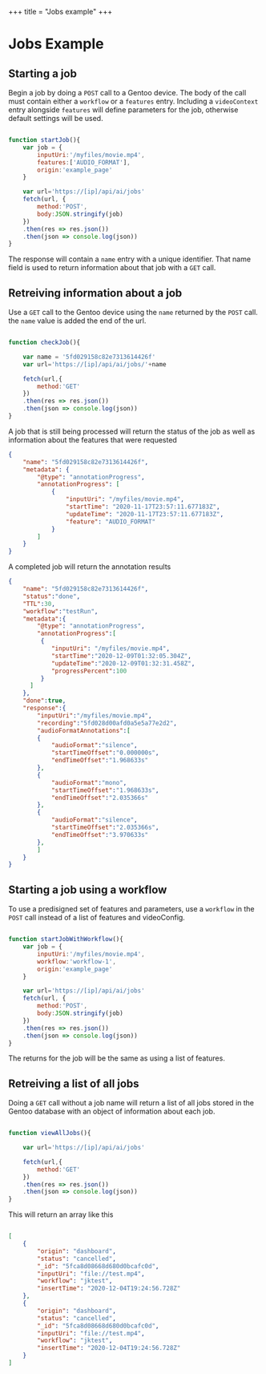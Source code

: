 +++
title = "Jobs example"
+++

# Jobs Example

## Starting a job

Begin a job by doing a `POST` call to a Gentoo device. The body of the call must contain either a `workflow` or a `features` entry. Including a `videoContext` entry alongside `features` will define parameters for the job, otherwise default settings will be used.

```JAVASCRIPT

function startJob(){
    var job = {
        inputUri:'/myfiles/movie.mp4',
        features:['AUDIO_FORMAT'],
        origin:'example_page'
    }

    var url='https://[ip]/api/ai/jobs'
    fetch(url, {
        method:'POST',
        body:JSON.stringify(job)
    })
    .then(res => res.json())
    .then(json => console.log(json))
}

```

The response will contain a `name` entry with a unique identifier. That name field is used to return information about that job with a `GET` call.

## Retreiving information about a job

Use a `GET` call to the Gentoo device using the `name` returned by the `POST` call. the `name` value is added the end of the url.

```JAVASCRIPT

function checkJob(){

    var name = '5fd029158c82e7313614426f'
    var url='https://[ip]/api/ai/jobs/'+name

    fetch(url,{
        method:'GET'
    })
    .then(res => res.json())
    .then(json => console.log(json))
}

```

A job that is still being processed will return the status of the job as well as information about the features that were requested

```JSON
{
    "name": "5fd029158c82e7313614426f",
    "metadata": {
        "@type": "annotationProgress",
        "annotationProgress": [
            {
                "inputUri": "/myfiles/movie.mp4",
                "startTime": "2020-11-17T23:57:11.677183Z",
                "updateTime": "2020-11-17T23:57:11.677183Z",
                "feature": "AUDIO_FORMAT"
            }
        ]
    }
}

```

A completed job will return the annotation results

```JSON
{
    "name": "5fd029158c82e7313614426f",
    "status":"done",
    "TTL":30,
    "workflow":"testRun",
    "metadata":{
        "@type": "annotationProgress",
        "annotationProgress":[
         {
            "inputUri": "/myfiles/movie.mp4",
            "startTime":"2020-12-09T01:32:05.304Z",
            "updateTime":"2020-12-09T01:32:31.458Z",
            "progressPercent":100
         }
      ]
    },
    "done":true,
    "response":{
        "inputUri":"/myfiles/movie.mp4",
        "recording":"5fd028d00afd0a5e5a77e2d2",
        "audioFormatAnnotations":[
        {
            "audioFormat":"silence",
            "startTimeOffset":"0.000000s",
            "endTimeOffset":"1.968633s"
        },
        {
            "audioFormat":"mono",
            "startTimeOffset":"1.968633s",
            "endTimeOffset":"2.035366s"
        },
        {
            "audioFormat":"silence",
            "startTimeOffset":"2.035366s",
            "endTimeOffset":"3.970633s"
        },
        ]
    }
}
```

## Starting a job using a workflow

To use a predisigned set of features and parameters, use a `workflow` in the `POST` call instead of a list of features and videoConfig.

```JAVASCRIPT

function startJobWithWorkflow(){
    var job = {
        inputUri:'/myfiles/movie.mp4',
        workflow:'workflow-1',
        origin:'example_page'
    }

    var url='https://[ip]/api/ai/jobs'
    fetch(url, {
        method:'POST',
        body:JSON.stringify(job)
    })
    .then(res => res.json())
    .then(json => console.log(json))
}

```

The returns for the job will be the same as using a list of features.

## Retreiving a list of all jobs

Doing a `GET` call without a job name will return a list of all jobs stored in the Gentoo database with an object of information about each job.

```JAVASCRIPT

function viewAllJobs(){

    var url='https://[ip]/api/ai/jobs'

    fetch(url,{
        method:'GET'
    })
    .then(res => res.json())
    .then(json => console.log(json))
}

```
This will return an array like this

```JSON

[
    {
        "origin": "dashboard",
        "status": "cancelled",
        "_id": "5fca8d08668d680d0bcafc0d",
        "inputUri": "file://test.mp4",
        "workflow": "jktest",
        "insertTime": "2020-12-04T19:24:56.728Z"
    },
    {
        "origin": "dashboard",
        "status": "cancelled",
        "_id": "5fca8d08668d680d0bcafc0d",
        "inputUri": "file://test.mp4",
        "workflow": "jktest",
        "insertTime": "2020-12-04T19:24:56.728Z"
    }
]

```